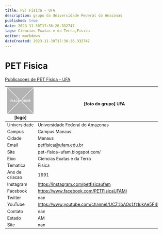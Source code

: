```yaml
---
title: PET Fisica - UFA
description: grupo da Universidade Federal do Amazonas
published: true
date: 2023-11-30T17:36:26.332747
tags: Ciencias Exatas e da Terra,Fisica
editor: markdown
dateCreated: 2023-11-30T17:36:26.332747
---
```


# PET Fisica

[Publicacoes de PET Fisica - UFA](/atividade/210PETFisicaUFA/feed.md)

| ![placeholder.png](/placeholder.png) [logo] | [foto do grupo] UFA         |
| ------------------------------------------- | ------------------------------------------------- |
| Universidade                                | Universidade Federal do Amazonas      |
| Campus                                      | Campus Manaus            |
| Cidade                                      | Manaus             |
| Email                                       | petfisica@ufam.edu.br             |
| Site                                        | pet-fisica-ufam.blogspot.com/              |
| Eixo                                        | Ciencias Exatas e da Terra              |
| Tematica                                    | Fisica          |
| Ano de criacao                              | 1991        |
| Instagram                                   | https://instagram.com/petfisicaufam         |
| Facebook                                    | https://www.facebook.com/PETFisicaUFAM/          |
| Twitter                                     | nan           |
| YouTube                                     | https://www.youtube.com/channel/UCZ1bAOs1fzIukAe5F4HRr2w           |
| Contato                                     | nan         |
| Estado                                      |  AM            |
| Site                                        | nan |
